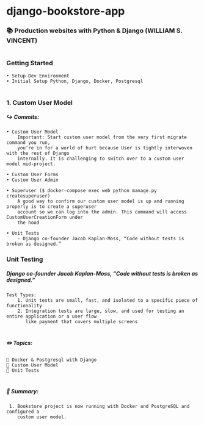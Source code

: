# django-bookstore-app 
### 📚 Production websites with Python & Django (WILLIAM S. VINCENT) 
#
 ### Getting Started
    • Setup Dev Environment
    • Initial Setup Python, Django, Docker, Postgresql
 #
 ### 1. Custom User Model
  ##### ↪️ Commits:
    • Custom User Model
        Important: Start custom user model from the very first migrate command you run,
        you’re in for a world of hurt because User is tightly interwoven with the rest of Django
        internally. It is challenging to switch over to a custom user model mid-project.
        
    • Custom User Forms
    • Custom User Admin
    
    • Superuser ($ docker-compose exec web python manage.py createsuperuser)
        A good way to confirm our custom user model is up and running properly is to create a superuser
        account so we can log into the admin. This command will access CustomUserCreationForm under
        the hood
        
    • Unit Tests
        - Django co-founder Jacob Kaplan-Moss, “Code without tests is broken as designed.”

 ### Unit Testing
  ##### Django co-founder Jacob Kaplan-Moss, “Code without tests is broken as designed.”
    Test Types:
        1. Unit tests are small, fast, and isolated to a specific piece of functionality
        2. Integration tests are large, slow, and used for testing an entire application or a user flow
           like payment that covers multiple screens
    
  #  
  ##### ✏️ Topics:
    📌 Docker & Postgresql with Django
    📌 Custom User Model
    📌 Unit Tests

  
  # 
  ##### 📄 Summary:
     1. Bookstore project is now running with Docker and PostgreSQL and configured a
        custom user model. 
 
